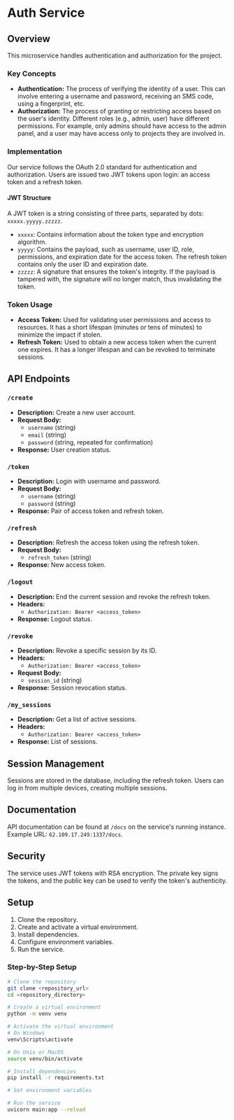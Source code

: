 # Auth Service

## Overview

This microservice handles authentication and authorization for the project.

### Key Concepts

- **Authentication:** The process of verifying the identity of a user. This can involve entering a username and password, receiving an SMS code, using a fingerprint, etc.
- **Authorization:** The process of granting or restricting access based on the user's identity. Different roles (e.g., admin, user) have different permissions. For example, only admins should have access to the admin panel, and a user may have access only to projects they are involved in.

### Implementation

Our service follows the OAuth 2.0 standard for authentication and authorization. Users are issued two JWT tokens upon login: an access token and a refresh token.

#### JWT Structure

A JWT token is a string consisting of three parts, separated by dots: `xxxxx.yyyyy.zzzzz`.

- `xxxxx`: Contains information about the token type and encryption algorithm.
- `yyyyy`: Contains the payload, such as username, user ID, role, permissions, and expiration date for the access token. The refresh token contains only the user ID and expiration date.
- `zzzzz`: A signature that ensures the token's integrity. If the payload is tampered with, the signature will no longer match, thus invalidating the token.

### Token Usage

- **Access Token:** Used for validating user permissions and access to resources. It has a short lifespan (minutes or tens of minutes) to minimize the impact if stolen.
- **Refresh Token:** Used to obtain a new access token when the current one expires. It has a longer lifespan and can be revoked to terminate sessions.

## API Endpoints

### `/create`
- **Description:** Create a new user account.
- **Request Body:**
  - `username` (string)
  - `email` (string)
  - `password` (string, repeated for confirmation)
- **Response:** User creation status.

### `/token`
- **Description:** Login with username and password.
- **Request Body:**
  - `username` (string)
  - `password` (string)
- **Response:** Pair of access token and refresh token.

### `/refresh`
- **Description:** Refresh the access token using the refresh token.
- **Request Body:**
  - `refresh_token` (string)
- **Response:** New access token.

### `/logout`
- **Description:** End the current session and revoke the refresh token.
- **Headers:**
  - `Authorization: Bearer <access_token>`
- **Response:** Logout status.

### `/revoke`
- **Description:** Revoke a specific session by its ID.
- **Headers:**
  - `Authorization: Bearer <access_token>`
- **Request Body:**
  - `session_id` (string)
- **Response:** Session revocation status.

### `/my_sessions`
- **Description:** Get a list of active sessions.
- **Headers:**
  - `Authorization: Bearer <access_token>`
- **Response:** List of sessions.

## Session Management

Sessions are stored in the database, including the refresh token. Users can log in from multiple devices, creating multiple sessions.

## Documentation

API documentation can be found at `/docs` on the service's running instance. Example URL: `62.109.17.249:1337/docs`.

## Security

The service uses JWT tokens with RSA encryption. The private key signs the tokens, and the public key can be used to verify the token's authenticity.

## Setup

1. Clone the repository.
2. Create and activate a virtual environment.
3. Install dependencies.
4. Configure environment variables.
5. Run the service.

### Step-by-Step Setup

```sh
# Clone the repository
git clone <repository_url>
cd <repository_directory>

# Create a virtual environment
python -m venv venv

# Activate the virtual environment
# On Windows
venv\Scripts\activate

# On Unix or MacOS
source venv/bin/activate

# Install dependencies
pip install -r requirements.txt

# Set environment variables

# Run the service
uvicorn main:app --reload